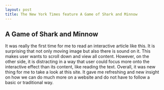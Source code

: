 ```yaml
---
layout: post 
title: The New York Times feature A Game of Shark and Minnow
---
```


## A Game of Shark and Minnow 
It was really the first time for me to read an interactive article like this. 
It is surprising that not only moving image but also there is sound on it. 
This makes user wants to scroll down and view all content. 
However, on the other side, it is distracting in a way that user could focus more onto the interactive effect than its content, like reading the text. 
Overall, it was new thing for me to take a look at this site. It gave me refreshing and new insight on how we can do much more on a website and do not have to follow a basic or traditional way. 
